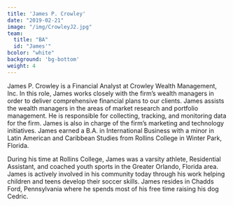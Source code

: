 ```yaml
---
title: 'James P. Crowley'
date: "2019-02-21"
image: "/img/CrowleyJ2.jpg"
team:
  title: "BA"
  id: "James'"
bcolor: "white"
background: 'bg-bottom'
weight: 4
---
```

James P. Crowley is a Financial Analyst at Crowley Wealth Management, Inc. In this role, James works closely with the firm’s wealth managers in order to deliver comprehensive financial plans to our clients. James assists the wealth managers in the areas of market research and portfolio management. He is responsible for collecting, tracking, and monitoring data for the firm. James is also in charge of the firm’s marketing and technology initiatives. James earned a B.A. in International Business with a minor in Latin American and Caribbean Studies from Rollins College in Winter Park, Florida.

During his time at Rollins College, James was a varsity athlete, Residential Assistant, and coached youth sports in the Greater Orlando, Florida area. James is actively involved in his community today through his work helping children and teens develop their soccer skills. James resides in Chadds Ford, Pennsylvania where he spends most of his free time raising his dog Cedric.